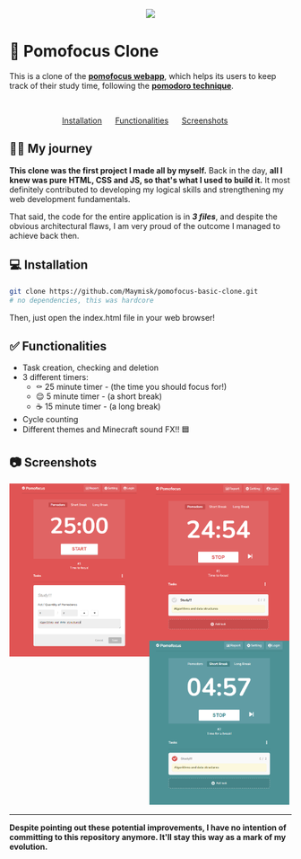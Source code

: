 <p align="center">
  <img src="https://res.cloudinary.com/practicaldev/image/fetch/s--OFGKwu86--/c_limit%2Cf_auto%2Cfl_progressive%2Cq_66%2Cw_880/https://miro.medium.com/max/1400/1%2AZB91m3uEJ51nPNBCwSrpkA.gif" />
</p>

# 🍅 Pomofocus Clone

This is a clone of the [**pomofocus webapp**](https://pomofocus.io), which helps its users to keep track of their study time, following the [**pomodoro technique**](https://en.wikipedia.org/wiki/Pomodoro_Technique).

<br />

<p align="center">
  <a href="#-installation">Installation</a>&nbsp;&nbsp;&nbsp;&nbsp;&nbsp;
  <a href="#-functionalities">Functionalities</a>&nbsp;&nbsp;&nbsp;&nbsp;&nbsp;
  <a href="#-screenshots">Screenshots</a>&nbsp;&nbsp;&nbsp;&nbsp;&nbsp;
</p>

## 🚶‍♂️ My journey

**This clone was the first project I made all by myself.** Back in the day, **all I knew was pure HTML, CSS and JS, so that's what I used to build it.** It most definitely contributed to developing my logical skills and strengthening my web development fundamentals.

That said, the code for the entire application is in ***3 files***, and despite the obvious architectural flaws, I am very proud of the outcome I managed to achieve back then.



## 💻 Installation


```bash
git clone https://github.com/Maymisk/pomofocus-basic-clone.git
# no dependencies, this was hardcore
```
Then, just open the index.html file in your web browser!

## ✅ Functionalities

- Task creation, checking and deletion
- 3 different timers:
    - ⚰ 25 minute timer - (the time you should focus for!) 
    - 😌 5 minute timer - (a short break)
    - ☕ 15 minute timer - (a long break)
- Cycle counting
- Different themes and Minecraft sound FX!! 🟦



## 📷 Screenshots

<img align="left" width="250px" src="/.github/assets/screenshot-1.png?raw=true" />
<img align="left" width="250px" src="/.github/assets/screenshot-2.png?raw=true" />
<img width="250px" src="/.github/assets/screenshot-3.png?raw=true" />

---

**Despite pointing out these potential improvements, I have no intention of committing to this repository anymore. It'll stay this way as a mark of my evolution.** 

